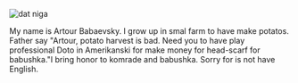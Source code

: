<p align="left"> <img src="https://komarev.com/ghpvc/?username=aholic1208" alt="dat niga" /> </p>

My name is Artour Babaevsky. I grow up in smal farm to have make potatos. Father say "Artour, potato harvest is bad. Need you to have play professional Doto in Amerikanski for make money for head-scarf for babushka."I bring honor to komrade and babushka. Sorry for is not have English. 
<!--
**aholic1208/aholic1208** is a ✨ _special_ ✨ repository because its `README.md` (this file) appears on your GitHub profile.

Here are some ideas to get you started:

- 🔭 I’m currently working on ...
- 🌱 I’m currently learning ...
- 👯 I’m looking to collaborate on ...
- 🤔 I’m looking for help with ...
- 💬 Ask me about ...
- 📫 How to reach me: ...
- 😄 Pronouns: ...
- ⚡ Fun fact: ...
-->
